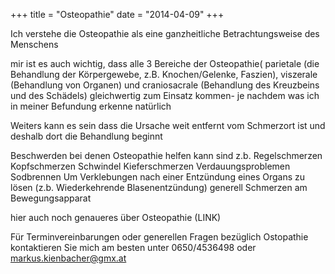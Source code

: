 +++
title = "Osteopathie"
date = "2014-04-09"
+++

Ich verstehe die Osteopathie als eine ganzheitliche Betrachtungsweise des Menschens


mir ist es auch wichtig, dass alle 3 Bereiche der Osteopathie( parietale (die Behandlung der Körpergewebe, z.B. Knochen/Gelenke, Faszien), viszerale (Behandlung von Organen)  und craniosacrale (Behandlung des Kreuzbeins und des Schädels) gleichwertig zum Einsatz kommen- je nachdem was ich in meiner Befundung erkenne natürlich

Weiters kann es sein dass die Ursache weit entfernt vom Schmerzort ist und deshalb dort die Behandlung beginnt

Beschwerden bei denen Osteopathie helfen kann sind z.b.
Regelschmerzen
Kopfschmerzen
Schwindel
Kieferschmerzen
Verdauungsproblemen
Sodbrennen
Um Verklebungen nach einer Entzündung eines Organs zu lösen (z.b. Wiederkehrende Blasenentzündung)
generell Schmerzen am Bewegungsapparat

hier auch noch genaueres über Osteopathie (LINK)

Für Terminvereinbarungen oder generellen Fragen bezüglich Ostopathie kontaktieren Sie mich am besten unter 0650/4536498 oder markus.kienbacher@gmx.at
